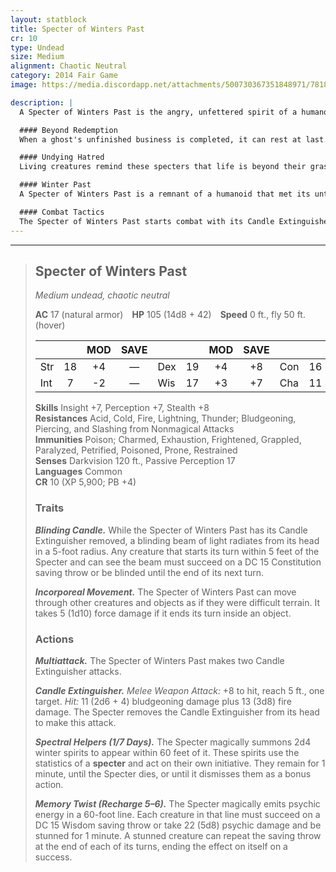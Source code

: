 ```yaml
---
layout: statblock
title: Specter of Winters Past
cr: 10
type: Undead
size: Medium
alignment: Chaotic Neutral
category: 2014 Fair Game
image: https://media.discordapp.net/attachments/500730367351848971/781892560087941140/eb78fa50ed8895c5eb98aa23cd2d8190.png

description: |
  A Specter of Winters Past is the angry, unfettered spirit of a humanoid that has been prevented from passing to the afterlife. These specters no longer possess connections to who or what they were, yet are condemned to walk the world forever. Some are spawned when dark magic or the touch of a wraith rips a soul from a living body.

  #### Beyond Redemption
  When a ghost's unfinished business is completed, it can rest at last. No such rest or redemption awaits the Specter of Winters Past. It is doomed to the Material Plane, its only end the oblivion that comes with the destruction of its soul. Until then, it bears out its lonely life in forlorn places, carrying on forgotten through the ages of the world.

  #### Undying Hatred
  Living creatures remind these specters that life is beyond their grasp. The mere sight of the living overwhelms a specter with sorrow and wrath, which can be abated only by destroying said life. A specter kills quickly and mercilessly, for only by depriving others of life can it gain the slightest satisfaction. However, no matter how many lives it extinguishes, a specter always succumbs to its hatred and sorrow.

  #### Winter Past
  A Specter of Winters Past is a remnant of a humanoid that met its untimely end during winter and was prevented from passing on into the afterlife. It is doomed to haunt the place of its death during the winter months.

  #### Combat Tactics
  The Specter of Winters Past starts combat with its Candle Extinguisher affixed to its head, summoning its spectral helpers on the first turn. On its second turn, it removes the Candle Extinguisher, hoping to blind nearby foes, then uses its Memory Twist ability to target as many enemies as possible so its helpers can overwhelm the stunned. It remains in melee range, using its Blinding Candle and Candle Extinguisher attacks to pummel enemies while disorienting them.
---
```


___
> ## Specter of Winters Past
> *Medium undead, chaotic neutral*
>
> **AC** 17 (natural armor) **HP** 105 (14d8 + 42) **Speed** 0 ft., fly 50 ft. (hover)
>
> | | | MOD | SAVE | | | MOD | SAVE | | | MOD | SAVE |
> |:--|:-:|:----:|:----:|:--|:-:|:----:|:----:|:--|:-:|:----:|:----:|
> |Str| 18| +4 | — |Dex| 19| +4 | +8 |Con| 16| +3 | — |
> |Int| 7| -2 | — |Wis| 17| +3 | +7 |Cha| 11| +0 | — |
>
> **Skills** Insight +7, Perception +7, Stealth +8  
> **Resistances** Acid, Cold, Fire, Lightning, Thunder; Bludgeoning, Piercing, and Slashing from Nonmagical Attacks  
> **Immunities** Poison; Charmed, Exhaustion, Frightened, Grappled, Paralyzed, Petrified, Poisoned, Prone, Restrained  
> **Senses** Darkvision 120 ft., Passive Perception 17  
> **Languages** Common  
> **CR** 10 (XP 5,900; PB +4)
>
> ### Traits
>
> ***Blinding Candle.*** While the Specter of Winters Past has its Candle Extinguisher removed, a blinding beam of light radiates from its head in a 5-foot radius. Any creature that starts its turn within 5 feet of the Specter and can see the beam must succeed on a DC 15 Constitution saving throw or be blinded until the end of its next turn.  
>
> ***Incorporeal Movement.*** The Specter of Winters Past can move through other creatures and objects as if they were difficult terrain. It takes 5 (1d10) force damage if it ends its turn inside an object.  
>
> ### Actions
>
> ***Multiattack.*** The Specter of Winters Past makes two Candle Extinguisher attacks.  
>
> ***Candle Extinguisher.*** *Melee Weapon Attack:* +8 to hit, reach 5 ft., one target. *Hit:* 11 (2d6 + 4) bludgeoning damage plus 13 (3d8) fire damage. The Specter removes the Candle Extinguisher from its head to make this attack.  
>
> ***Spectral Helpers (1/7 Days).*** The Specter magically summons 2d4 winter spirits to appear within 60 feet of it. These spirits use the statistics of a **specter** and act on their own initiative. They remain for 1 minute, until the Specter dies, or until it dismisses them as a bonus action.  
>
> ***Memory Twist (Recharge 5–6).*** The Specter magically emits psychic energy in a 60-foot line. Each creature in that line must succeed on a DC 15 Wisdom saving throw or take 22 (5d8) psychic damage and be stunned for 1 minute. A stunned creature can repeat the saving throw at the end of each of its turns, ending the effect on itself on a success.
